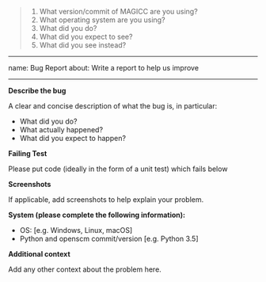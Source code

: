 > 1. What version/commit of MAGICC are you using?
> 2. What operating system are you using?
> 3. What did you do?
> 4. What did you expect to see?
> 5. What did you see instead?

---
name: Bug Report
about: Write a report to help us improve

---

**Describe the bug**

A clear and concise description of what the bug is, in particular:

- What did you do?
- What actually happened?
- What did you expect to happen?

**Failing Test**

Please put code (ideally in the form of a unit
test) which fails below

**Screenshots**

If applicable, add screenshots to help explain your problem.

**System (please complete the following information):**

 - OS: [e.g. Windows, Linux, macOS]
 - Python and openscm commit/version [e.g. Python 3.5]

**Additional context**

Add any other context about the problem here.

